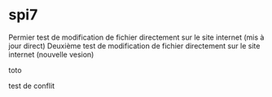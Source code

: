 # spi7
Permier test de modification de fichier directement sur le site internet (mis à jour direct)
Deuxième test de modification de fichier directement sur le site internet (nouvelle vesion)

toto

test de conflit
